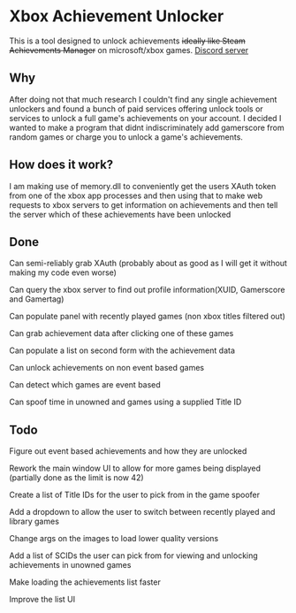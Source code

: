 # Xbox Achievement Unlocker
This is a tool designed to unlock achievements ~~ideally like Steam Achievements Manager~~ on microsoft/xbox games.
[Discord server](https://discord.gg/ugDvSw7cns)

## Why
After doing not that much research I couldn't find any single achievement unlockers and found a bunch of paid services offering unlock tools or services to unlock a full game's achievements on your account.
I decided I wanted to make a program that didnt indiscriminately add gamerscore from random games or charge you to unlock a game's achievements.

## How does it work?
I am making use of memory.dll to conveniently get the users XAuth token from one of the xbox app processes and then using that to make web requests to xbox servers to get information on achievements and then tell the server which of these achievements have been unlocked

## Done
Can semi-reliably grab XAuth (probably about as good as I will get it without making my code even worse)

Can query the xbox server to find out profile information(XUID, Gamerscore and Gamertag)

Can populate panel with recently played games (non xbox titles filtered out)

Can grab achievement data after clicking one of these games

Can populate a list on second form with the achievement data

Can unlock achievements on non event based games

Can detect which games are event based

Can spoof time in unowned and games using a supplied Title ID
## Todo
Figure out event based achievements and how they are unlocked

Rework the main window UI to allow for more games being displayed (partially done as the limit is now 42)

Create a list of Title IDs for the user to pick from in the game spoofer

Add a dropdown to allow the user to switch between recently played and library games

Change args on the images to load lower quality versions

Add a list of SCIDs the user can pick from for viewing and unlocking achievements in unowned games

Make loading the achievements list faster

Improve the list UI
